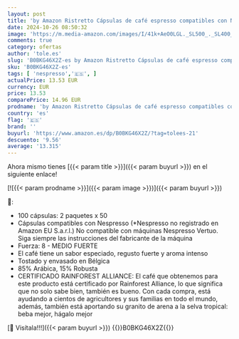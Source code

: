 ```yaml
---
layout: post
title: 'by Amazon Ristretto Cápsulas de café espresso compatibles con Nespresso  Tueste Medio  50 unidad  Paquete de 2 - Certificado Rainforest Alliance'
date: 2024-10-26 08:50:32
image: 'https://m.media-amazon.com/images/I/41k+AeO0LGL._SL500_._SL400_.jpg'
comments: true
category: ofertas
author: 'tole.es'
slug: 'B0BKG46X2Z-es by Amazon Ristretto Cápsulas de café espresso compatibles...'
sku: 'B0BKG46X2Z-es'
tags: [ 'nespresso','🇪🇸', ]
actualPrice: 13.53 EUR
currency: EUR
price: 13.53
comparePrice: 14.96 EUR
prodname: 'by Amazon Ristretto Cápsulas de café espresso compatibles con Nespresso  Tueste Medio  50 unidad  Paquete de 2 - Certificado Rainforest Alliance'
country: 'es'
flag: '🇪🇸'
brand: ''
buyurl: 'https://www.amazon.es/dp/B0BKG46X2Z/?tag=tolees-21'
descuento: '9.56'
average: '13.315'
---
```


Ahora mismo tienes [{{< param title >}}]({{< param buyurl >}}) en el siguiente enlace!

[![{{< param prodname >}}]({{< param image >}})]({{< param buyurl >}})

🔎:

- 100 cápsulas: 2 paquetes x 50
- Cápsulas compatibles con Nespresso (*Nespresso no registrado en Amazon EU S.a.r.l.) No compatible con máquinas Nespresso Vertuo. Siga siempre las instrucciones del fabricante de la máquina
- Fuerza: 8 - MEDIO FUERTE
- El café tiene un sabor especiado, regusto fuerte y aroma intenso
- Tostado y envasado en Bélgica
- 85% Arábica, 15% Robusta
- CERTIFICADO RAINFOREST ALLIANCE: El café que obtenemos para este producto está certificado por Rainforest Alliance, lo que significa que no solo sabe bien, también es bueno. Con cada compra, está ayudando a cientos de agricultores y sus familias en todo el mundo, además, también está aportando su granito de arena a la selva tropical: beba mejor, hágalo mejor

[🛒 Visítala!!!]({{< param buyurl >}})
{{<world>}}B0BKG46X2Z{{</world>}}
